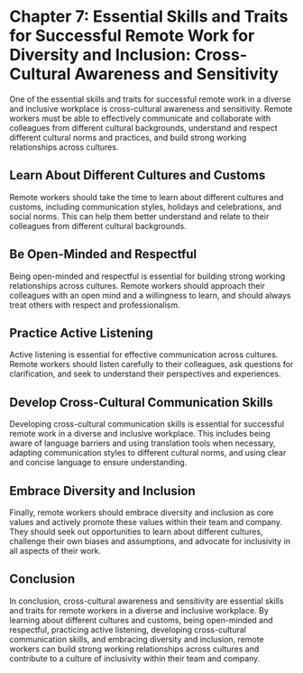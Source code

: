 Chapter 7: Essential Skills and Traits for Successful Remote Work for Diversity and Inclusion: Cross-Cultural Awareness and Sensitivity
=======================================================================================================================================

One of the essential skills and traits for successful remote work in a diverse and inclusive workplace is cross-cultural awareness and sensitivity. Remote workers must be able to effectively communicate and collaborate with colleagues from different cultural backgrounds, understand and respect different cultural norms and practices, and build strong working relationships across cultures.

Learn About Different Cultures and Customs
------------------------------------------

Remote workers should take the time to learn about different cultures and customs, including communication styles, holidays and celebrations, and social norms. This can help them better understand and relate to their colleagues from different cultural backgrounds.

Be Open-Minded and Respectful
-----------------------------

Being open-minded and respectful is essential for building strong working relationships across cultures. Remote workers should approach their colleagues with an open mind and a willingness to learn, and should always treat others with respect and professionalism.

Practice Active Listening
-------------------------

Active listening is essential for effective communication across cultures. Remote workers should listen carefully to their colleagues, ask questions for clarification, and seek to understand their perspectives and experiences.

Develop Cross-Cultural Communication Skills
-------------------------------------------

Developing cross-cultural communication skills is essential for successful remote work in a diverse and inclusive workplace. This includes being aware of language barriers and using translation tools when necessary, adapting communication styles to different cultural norms, and using clear and concise language to ensure understanding.

Embrace Diversity and Inclusion
-------------------------------

Finally, remote workers should embrace diversity and inclusion as core values and actively promote these values within their team and company. They should seek out opportunities to learn about different cultures, challenge their own biases and assumptions, and advocate for inclusivity in all aspects of their work.

Conclusion
----------

In conclusion, cross-cultural awareness and sensitivity are essential skills and traits for remote workers in a diverse and inclusive workplace. By learning about different cultures and customs, being open-minded and respectful, practicing active listening, developing cross-cultural communication skills, and embracing diversity and inclusion, remote workers can build strong working relationships across cultures and contribute to a culture of inclusivity within their team and company.
